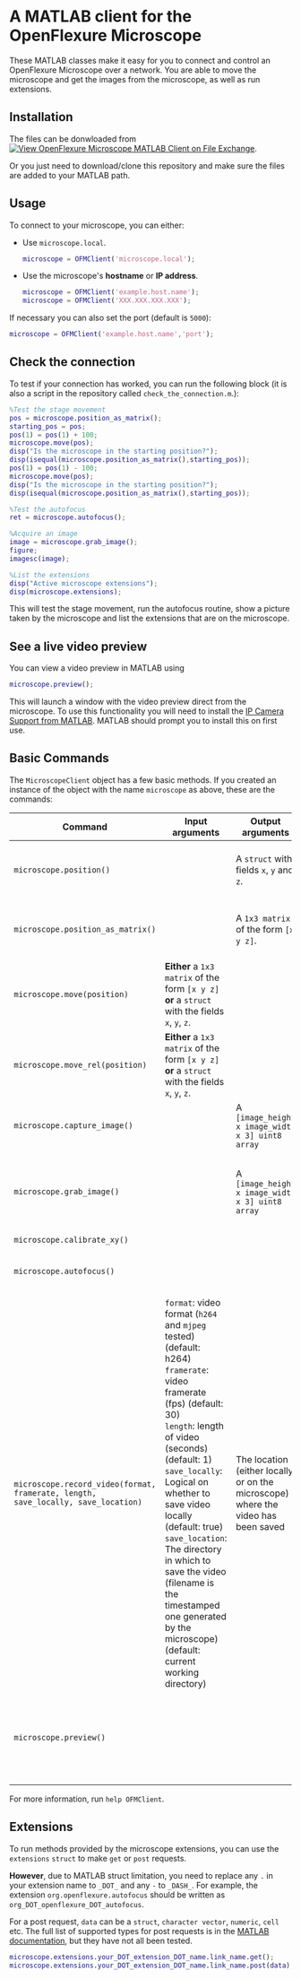 # A MATLAB client for the OpenFlexure Microscope

These MATLAB classes make it easy for you to connect and control an OpenFlexure Microscope over a network. You are able to move the microscope and get the images from the microscope, as well as run extensions.

## Installation

The files can be donwloaded from [![View OpenFlexure Microscope MATLAB Client on File Exchange](https://www.mathworks.com/matlabcentral/images/matlab-file-exchange.svg)](https://uk.mathworks.com/matlabcentral/fileexchange/86478-openflexure-microscope-matlab-client).


Or you just need to download/clone this repository and make sure the files are added to your MATLAB path.

## Usage

To connect to your microscope, you can either:

* Use `microscope.local`.  
  
    ```matlab
    microscope = OFMClient('microscope.local');
    ```

* Use the microscope's **hostname** or **IP address**.  
  
    ```matlab
    microscope = OFMClient('example.host.name');
    microscope = OFMClient('XXX.XXX.XXX.XXX');
    ```  

If necessary you can also set the port (default is `5000`):  

```matlab
microscope = OFMClient('example.host.name','port');
```

## Check the connection

To test if your connection has worked, you can run the following block (it is also a script in the repository called `check_the_connection.m`.):  

```matlab
%Test the stage movement
pos = microscope.position_as_matrix();
starting_pos = pos;
pos(1) = pos(1) + 100;
microscope.move(pos);
disp("Is the microscope in the starting position?");
disp(isequal(microscope.position_as_matrix(),starting_pos));
pos(1) = pos(1) - 100;
microscope.move(pos);
disp("Is the microscope in the starting position?");
disp(isequal(microscope.position_as_matrix(),starting_pos));

%Test the autofocus
ret = microscope.autofocus();

%Acquire an image
image = microscope.grab_image();
figure;
imagesc(image);

%List the extensions
disp("Active microscope extensions");
disp(microscope.extensions);
```

This will test the stage movement, run the autofocus routine, show a picture taken by the microscope and list the extensions that are on the microscope.

## See a live video preview

You can view a video preview in MATLAB using

```matlab
microscope.preview();
```

This will launch a window with the video preview direct from the microscope.  To use this functionality you will need to install the [IP Camera Support from MATLAB](https://uk.mathworks.com/hardware-support/ip-camera.html). MATLAB should prompt you to install this on first use.

## Basic Commands

The `MicroscopeClient` object has a few basic methods.  If you created an instance of the object with the name `microscope` as above, these are the commands:

| Command | Input arguments | Output arguments | Description |
| --- | --- | --- | --- |
|`microscope.position()` | | A `struct` with fields `x`, `y` and `z`.| The microscope stage's current position.|
|`microscope.position_as_matrix()` | | A `1x3 matrix` of the form `[x y z]`.| The microscope stage's current position. |
|`microscope.move(position)` | **Either** a `1x3 matrix` of the form `[x y z]` **or** a `struct` with the fields `x`, `y`, `z`. | | Moves the stage to the absolute position. |
|`microscope.move_rel(position)`| **Either** a `1x3 matrix` of the form `[x y z]` **or** a `struct` with the fields `x`, `y`, `z`. | | Moves the stage relative to the current position.|
|`microscope.capture_image()` | |A `[image_height x image_width x 3] uint8 array`| Takes a non persistant image capture |
|`microscope.grab_image()` | |A `[image_height x image_width x 3] uint8 array` | Gets the next image the camera sends in its MJPEG preview stream.|
|`microscope.calibrate_xy()`| | | Untested.|
|`microscope.autofocus()` | | | Runs the fast autofocus  routine. |
|`microscope.record_video(format, framerate, length, save_locally, save_location)`| `format`: video format (`h264` and `mjpeg` tested) (default: h264)<br/>`framerate`: video framerate (fps) (default: 30)<br/>`length`: length of video (seconds) (default: 1)<br/>`save_locally`: Logical on whether to save video locally (default: true) <br/>`save_location`: The directory in which to save the video (filename is the timestamped one generated by the microscope) (default: current working directory) | The location (either locally or on the microscope) where the video has been saved| Records a video using the [video extension](https://gitlab.com/openflexure/microscope-extensions/openflexure-videoplugin).|
|`microscope.preview()` | | |Launches a preview window displaying a live video feed from the microscope.|

For more information, run `help OFMClient`.
## Extensions

To run methods provided by the microscope extensions, you can use the `extensions` `struct` to make `get` or `post` requests.  

**However**, due to MATLAB struct limitation, you need to replace any `.` in your extension name to `_DOT_` and any `-` to `_DASH_`. For example, the extension `org.openflexure.autofocus` should be written as `org_DOT_openflexure_DOT_autofocus`.

For a post request, `data` can be a `struct`, `character vector`, `numeric`, `cell` etc. The full list of supported types for post requests is in the [MATLAB documentation](https://uk.mathworks.com/help/matlab/ref/webwrite.html#buocgv5-data), but they have not all been tested.

```matlab
microscope.extensions.your_DOT_extension_DOT_name.link_name.get();
microscope.extensions.your_DOT_extension_DOT_name.link_name.post(data);
```
